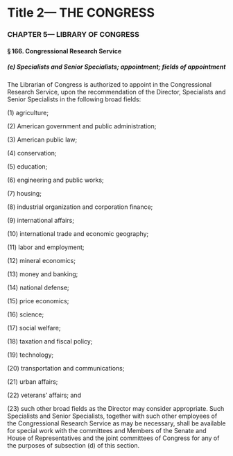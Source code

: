 
# Title 2— THE CONGRESS
### CHAPTER 5— LIBRARY OF CONGRESS
#### § 166. Congressional Research Service
##### (e) Specialists and Senior Specialists; appointment; fields of appointment

The Librarian of Congress is authorized to appoint in the Congressional Research Service, upon the recommendation of the Director, Specialists and Senior Specialists in the following broad fields:

(1) agriculture;

(2) American government and public administration;

(3) American public law;

(4) conservation;

(5) education;

(6) engineering and public works;

(7) housing;

(8) industrial organization and corporation finance;

(9) international affairs;

(10) international trade and economic geography;

(11) labor and employment;

(12) mineral economics;

(13) money and banking;

(14) national defense;

(15) price economics;

(16) science;

(17) social welfare;

(18) taxation and fiscal policy;

(19) technology;

(20) transportation and communications;

(21) urban affairs;

(22) veterans’ affairs; and

(23) such other broad fields as the Director may consider appropriate. Such Specialists and Senior Specialists, together with such other employees of the Congressional Research Service as may be necessary, shall be available for special work with the committees and Members of the Senate and House of Representatives and the joint committees of Congress for any of the purposes of subsection (d) of this section.
